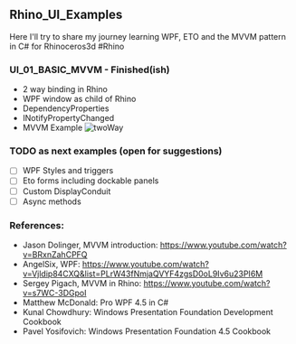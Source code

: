 ## Rhino_UI_Examples

Here I'll try to share my journey learning WPF, ETO and the MVVM pattern in C# for Rhinoceros3d #Rhino

### UI_01_BASIC_MVVM - Finished(ish)
- 2 way binding in Rhino
- WPF window as child of Rhino
- DependencyProperties
- INotifyPropertyChanged
- MVVM Example
![twoWay](https://github.com/Sonderwoods/Rhino_UI_Examples/assets/19936679/447772cb-b0d1-423d-bc75-ae236b96cf52)

### TODO as next examples (open for suggestions)
- [ ] WPF Styles and triggers
- [ ] Eto forms including dockable panels
- [ ] Custom DisplayConduit
- [ ] Async methods

### References:
- Jason Dolinger, MVVM introduction: https://www.youtube.com/watch?v=BRxnZahCPFQ
- AngelSix, WPF: https://www.youtube.com/watch?v=Vjldip84CXQ&list=PLrW43fNmjaQVYF4zgsD0oL9Iv6u23PI6M
- Sergey Pigach, MVVM in Rhino: https://www.youtube.com/watch?v=s7WC-3DGpoI
- Matthew McDonald: Pro WPF 4.5 in C#
- Kunal Chowdhury: Windows Presentation Foundation Development Cookbook
- Pavel Yosifovich: Windows Presentation Foundation 4.5 Cookbook
